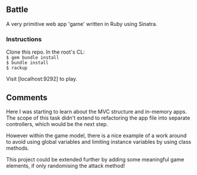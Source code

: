 ## Battle

A very primitive web app 'game' written in Ruby using Sinatra.

### Instructions

Clone this repo.  In the root's CL:  
`$ gem bundle install`  
`$ bundle install`  
`$ rackup`  

Visit [localhost:9292] to play.

## Comments

Here I was starting to learn about the MVC structure and in-memory apps.  The scope of this task didn't extend to refactoring the app file into separate controllers, which would be the next step.  

However within the game model, there is a nice example of a work around to avoid using global variables and limiting instance variables by using class methods.  

This project could be extended further by adding some meaningful game elements, if only randomising the attack method!
